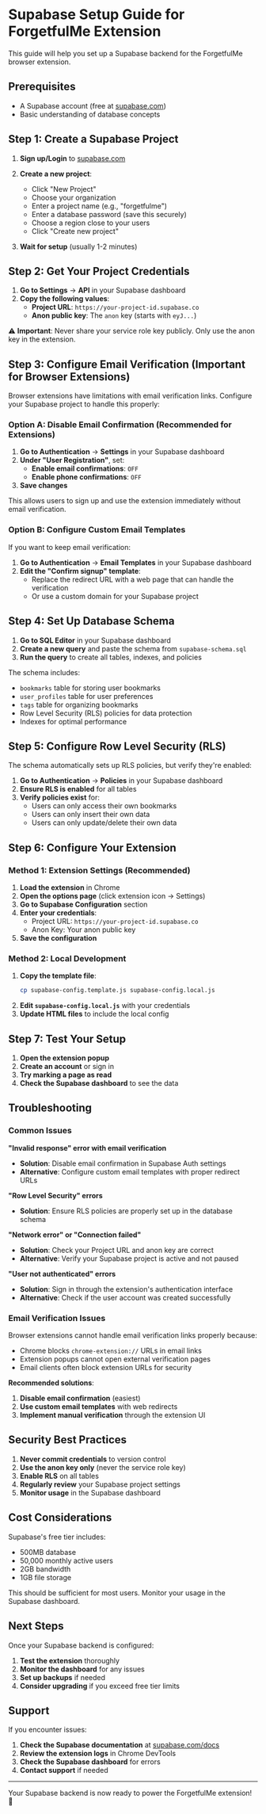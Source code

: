 # Supabase Setup Guide for ForgetfulMe Extension

This guide will help you set up a Supabase backend for the ForgetfulMe browser extension.

## Prerequisites

- A Supabase account (free at [supabase.com](https://supabase.com))
- Basic understanding of database concepts

## Step 1: Create a Supabase Project

1. **Sign up/Login** to [supabase.com](https://supabase.com)
2. **Create a new project**:
   - Click "New Project"
   - Choose your organization
   - Enter a project name (e.g., "forgetfulme")
   - Enter a database password (save this securely)
   - Choose a region close to your users
   - Click "Create new project"

3. **Wait for setup** (usually 1-2 minutes)

## Step 2: Get Your Project Credentials

1. **Go to Settings** → **API** in your Supabase dashboard
2. **Copy the following values**:
   - **Project URL**: `https://your-project-id.supabase.co`
   - **Anon public key**: The `anon` key (starts with `eyJ...`)

⚠️ **Important**: Never share your service role key publicly. Only use the anon key in the extension.

## Step 3: Configure Email Verification (Important for Browser Extensions)

Browser extensions have limitations with email verification links. Configure your Supabase project to handle this properly:

### Option A: Disable Email Confirmation (Recommended for Extensions)

1. **Go to Authentication** → **Settings** in your Supabase dashboard
2. **Under "User Registration"**, set:
   - **Enable email confirmations**: `OFF`
   - **Enable phone confirmations**: `OFF`
3. **Save changes**

This allows users to sign up and use the extension immediately without email verification.

### Option B: Configure Custom Email Templates

If you want to keep email verification:

1. **Go to Authentication** → **Email Templates** in your Supabase dashboard
2. **Edit the "Confirm signup" template**:
   - Replace the redirect URL with a web page that can handle the verification
   - Or use a custom domain for your Supabase project

## Step 4: Set Up Database Schema

1. **Go to SQL Editor** in your Supabase dashboard
2. **Create a new query** and paste the schema from `supabase-schema.sql`
3. **Run the query** to create all tables, indexes, and policies

The schema includes:
- `bookmarks` table for storing user bookmarks
- `user_profiles` table for user preferences
- `tags` table for organizing bookmarks
- Row Level Security (RLS) policies for data protection
- Indexes for optimal performance

## Step 5: Configure Row Level Security (RLS)

The schema automatically sets up RLS policies, but verify they're enabled:

1. **Go to Authentication** → **Policies** in your Supabase dashboard
2. **Ensure RLS is enabled** for all tables
3. **Verify policies exist** for:
   - Users can only access their own bookmarks
   - Users can only insert their own data
   - Users can only update/delete their own data

## Step 6: Configure Your Extension

### Method 1: Extension Settings (Recommended)

1. **Load the extension** in Chrome
2. **Open the options page** (click extension icon → Settings)
3. **Go to Supabase Configuration** section
4. **Enter your credentials**:
   - Project URL: `https://your-project-id.supabase.co`
   - Anon Key: Your anon public key
5. **Save the configuration**

### Method 2: Local Development

1. **Copy the template file**:
   ```bash
   cp supabase-config.template.js supabase-config.local.js
   ```
2. **Edit `supabase-config.local.js`** with your credentials
3. **Update HTML files** to include the local config

## Step 7: Test Your Setup

1. **Open the extension popup**
2. **Create an account** or sign in
3. **Try marking a page as read**
4. **Check the Supabase dashboard** to see the data

## Troubleshooting

### Common Issues

**"Invalid response" error with email verification**
- **Solution**: Disable email confirmation in Supabase Auth settings
- **Alternative**: Configure custom email templates with proper redirect URLs

**"Row Level Security" errors**
- **Solution**: Ensure RLS policies are properly set up in the database schema

**"Network error" or "Connection failed"**
- **Solution**: Check your Project URL and anon key are correct
- **Alternative**: Verify your Supabase project is active and not paused

**"User not authenticated" errors**
- **Solution**: Sign in through the extension's authentication interface
- **Alternative**: Check if the user account was created successfully

### Email Verification Issues

Browser extensions cannot handle email verification links properly because:
- Chrome blocks `chrome-extension://` URLs in email links
- Extension popups cannot open external verification pages
- Email clients often block extension URLs for security

**Recommended solutions**:
1. **Disable email confirmation** (easiest)
2. **Use custom email templates** with web redirects
3. **Implement manual verification** through the extension UI

## Security Best Practices

1. **Never commit credentials** to version control
2. **Use the anon key only** (never the service role key)
3. **Enable RLS** on all tables
4. **Regularly review** your Supabase project settings
5. **Monitor usage** in the Supabase dashboard

## Cost Considerations

Supabase's free tier includes:
- 500MB database
- 50,000 monthly active users
- 2GB bandwidth
- 1GB file storage

This should be sufficient for most users. Monitor your usage in the Supabase dashboard.

## Next Steps

Once your Supabase backend is configured:

1. **Test the extension** thoroughly
2. **Monitor the dashboard** for any issues
3. **Set up backups** if needed
4. **Consider upgrading** if you exceed free tier limits

## Support

If you encounter issues:

1. **Check the Supabase documentation** at [supabase.com/docs](https://supabase.com/docs)
2. **Review the extension logs** in Chrome DevTools
3. **Check the Supabase dashboard** for errors
4. **Contact support** if needed

---

Your Supabase backend is now ready to power the ForgetfulMe extension! 🎉 